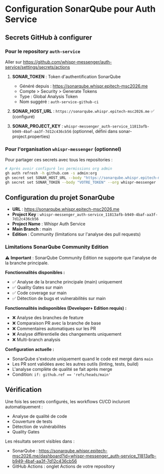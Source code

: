# Configuration SonarQube pour Auth Service

## Secrets GitHub à configurer

### Pour le repository `auth-service`
Aller sur https://github.com/whispr-messenger/auth-service/settings/secrets/actions

1. **SONAR_TOKEN** : Token d'authentification SonarQube
   - Généré depuis : https://sonarqube.whispr.epitech-msc2026.me
   - Compte > Security > Generate Tokens
   - Type : Global Analysis Token
   - Nom suggéré : `auth-service-github-ci`

2. **SONAR_HOST_URL** : `https://sonarqube.whispr.epitech-msc2026.me` ✅ (configuré)

3. **SONAR_PROJECT_KEY** : `whispr-messenger_auth-service_11813afb-b949-4baf-aa3f-7d12c436cb56` (optionnel, défini dans sonar-project.properties)

### Pour l'organisation `whispr-messenger` (optionnel)
Pour partager ces secrets avec tous les repositories :

```bash
# Après avoir configuré les permissions org admin
gh auth refresh -h github.com -s admin:org
gh secret set SONAR_HOST_URL --body "https://sonarqube.whispr.epitech-msc2026.me" --org whispr-messenger
gh secret set SONAR_TOKEN --body "VOTRE_TOKEN" --org whispr-messenger
```

## Configuration du projet SonarQube

- **URL** : https://sonarqube.whispr.epitech-msc2026.me
- **Project Key** : `whispr-messenger_auth-service_11813afb-b949-4baf-aa3f-7d12c436cb56`
- **Project Name** : Whispr Auth Service
- **Main Branch** : main
- **Edition** : Community (limitations sur l'analyse des pull requests)

### Limitations SonarQube Community Edition

⚠️ **Important** : SonarQube Community Edition ne supporte que l'analyse de la branche principale.

**Fonctionnalités disponibles :**
- ✅ Analyse de la branche principale (main) uniquement
- ✅ Quality Gates sur main
- ✅ Code coverage sur main
- ✅ Détection de bugs et vulnerabilités sur main

**Fonctionnalités indisponibles (Developer+ Edition requis) :**
- ❌ Analyse des branches de feature
- ❌ Comparaison PR avec la branche de base
- ❌ Commentaires automatiques sur les PR
- ❌ Analyse différentielle des changements uniquement
- ❌ Multi-branch analysis

**Configuration actuelle :**
- SonarQube s'exécute uniquement quand le code est mergé dans `main`
- Les PR sont validées avec les autres outils (linting, tests, build)
- L'analyse complète de qualité se fait après merge
- Condition: `if: github.ref == 'refs/heads/main'`

## Vérification

Une fois les secrets configurés, les workflows CI/CD incluront automatiquement :
- Analyse de qualité de code
- Couverture de tests
- Détection de vulnérabilités
- Quality Gates

Les résultats seront visibles dans :
- SonarQube : https://sonarqube.whispr.epitech-msc2026.me/dashboard?id=whispr-messenger_auth-service_11813afb-b949-4baf-aa3f-7d12c436cb56
- GitHub Actions : onglet Actions de votre repository
